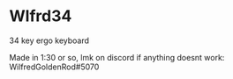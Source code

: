 # Wlfrd34
34 key ergo keyboard


Made in 1:30 or so, lmk on discord if anything doesnt work: WilfredGoldenRod#5070
